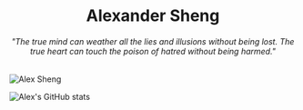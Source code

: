 <h1 align="center">Alexander Sheng</h1>
<h6 align="center">"The true mind can weather all the lies and illusions without being lost. The true heart can touch the poison of hatred without being harmed."</h6>

![Alex Sheng](https://intrepidbird.me/images/intrepidmaths.jpg)

![Alex's GitHub stats](https://github-readme-stats.vercel.app/api?username=intrepidbird&theme=react&show_icons=true)

<!---
intrepidbird/intrepidbird is a ✨ special ✨ repository because its `README.md` (this file) appears on your GitHub profile.
You can click the Preview link to take a look at your changes.
--->
